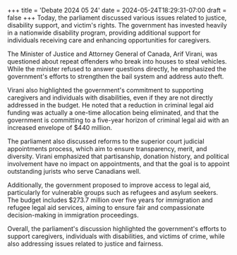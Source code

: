 +++
title = 'Debate 2024 05 24'
date = 2024-05-24T18:29:31-07:00
draft = false
+++
Today, the parliament discussed various issues related to justice, disability support, and victim's rights. The government has invested heavily in a nationwide disability program, providing additional support for individuals receiving care and enhancing opportunities for caregivers.

The Minister of Justice and Attorney General of Canada, Arif Virani, was questioned about repeat offenders who break into houses to steal vehicles. While the minister refused to answer questions directly, he emphasized the government's efforts to strengthen the bail system and address auto theft.

Virani also highlighted the government's commitment to supporting caregivers and individuals with disabilities, even if they are not directly addressed in the budget. He noted that a reduction in criminal legal aid funding was actually a one-time allocation being eliminated, and that the government is committing to a five-year horizon of criminal legal aid with an increased envelope of $440 million.

The parliament also discussed reforms to the superior court judicial appointments process, which aim to ensure transparency, merit, and diversity. Virani emphasized that partisanship, donation history, and political involvement have no impact on appointments, and that the goal is to appoint outstanding jurists who serve Canadians well.

Additionally, the government proposed to improve access to legal aid, particularly for vulnerable groups such as refugees and asylum seekers. The budget includes $273.7 million over five years for immigration and refugee legal aid services, aiming to ensure fair and compassionate decision-making in immigration proceedings.

Overall, the parliament's discussion highlighted the government's efforts to support caregivers, individuals with disabilities, and victims of crime, while also addressing issues related to justice and fairness.
